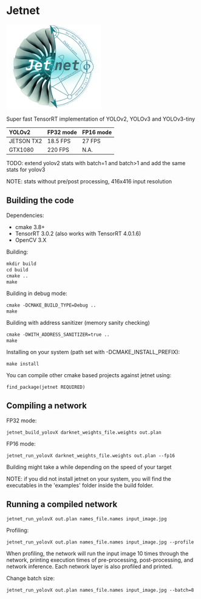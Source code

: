 # Jetnet
<img src="doc/jetnet_logo.png" alt="Logo" width="250">

Super fast TensorRT implementation of YOLOv2, YOLOv3 and YOLOv3-tiny

| YOLOv2               | FP32 mode    | FP16 mode |
|:---------------------|:-------------|:----------|
| JETSON TX2           | 18.5 FPS     | 27 FPS    |
| GTX1080              | 220 FPS      | N.A.      |

TODO: extend yolov2 stats with batch=1 and batch>1 and add the same stats for yolov3

NOTE: stats without pre/post processing, 416x416 input resolution

## Building the code

Dependencies:

* cmake 3.8+
* TensorRT 3.0.2 (also works with TensorRT 4.0.1.6)
* OpenCV 3.X

Building:

```
mkdir build
cd build
cmake ..
make
```

Building in debug mode:

```
cmake -DCMAKE_BUILD_TYPE=Debug ..
make
```

Building with address sanitizer (memory sanity checking)

```
cmake -DWITH_ADDRESS_SANITIZER=true ..
make
```

Installing on your system (path set with -DCMAKE_INSTALL_PREFIX):

```
make install
```

You can compile other cmake based projects against jetnet using:

```
find_package(jetnet REQUIRED)
```

## Compiling a network

FP32 mode:

```
jetnet_build_yolovX darknet_weights_file.weights out.plan
```

FP16 mode:

```
jetnet_run_yolovX darknet_weights_file.weights out.plan --fp16
```

Building might take a while depending on the speed of your target

NOTE: if you did not install jetnet on your system, you will find the executables in the 'examples' folder inside
the build folder.

## Running a compiled network

```
jetnet_run_yolovX out.plan names_file.names input_image.jpg
```

Profiling:

```
jetnet_run_yolovX out.plan names_file.names input_image.jpg --profile
```

When profiling, the network will run the input image 10 times through the network, printing execution times
of pre-processing, post-processing, and network inference. Each network layer is also profiled and printed.

Change batch size:

```
jetnet_run_yolovX out.plan names_file.names input_image.jpg --batch=8
```
